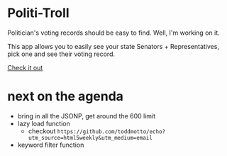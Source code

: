 # Politi-Troll

Politician's voting records should be easy to find. Well, I'm working on it.

This app allows you to easily see your state Senators + Representatives, pick one and see their voting record.

[Check it out](http://pickra.github.io/Political-Troll/)

# next on the agenda
- bring in all the JSONP, get around the 600 limit
- lazy load function
	- checkout `https://github.com/toddmotto/echo?utm_source=html5weekly&utm_medium=email`
- keyword filter function